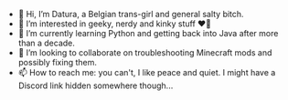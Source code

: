 - 👋 Hi, I’m Datura, a Belgian trans-girl and general salty bitch.
- 👀 I’m interested in geeky, nerdy and kinky stuff :heart_on_fire:
- 🌱 I’m currently learning Python and getting back into Java after more than a decade.
- 💞️ I’m looking to collaborate on troubleshooting Minecraft mods and possibly fixing them.
- 📫 How to reach me: you can't, I like peace and quiet. I might have a Discord link hidden somewhere though...

<!---
Daturachan/Daturachan is a ✨ special ✨ repository because its `README.md` (this file) appears on your GitHub profile.
You can click the Preview link to take a look at your changes.
--->
